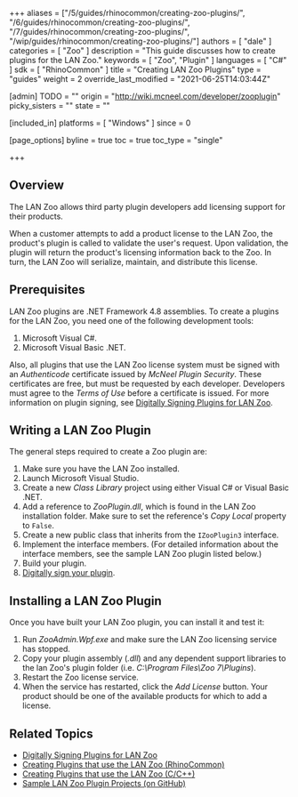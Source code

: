 +++
aliases = ["/5/guides/rhinocommon/creating-zoo-plugins/", "/6/guides/rhinocommon/creating-zoo-plugins/", "/7/guides/rhinocommon/creating-zoo-plugins/", "/wip/guides/rhinocommon/creating-zoo-plugins/"]
authors = [ "dale" ]
categories = [ "Zoo" ]
description = "This guide discusses how to create plugins for the LAN Zoo."
keywords = [ "Zoo", "Plugin" ]
languages = [ "C#" ]
sdk = [ "RhinoCommon" ]
title = "Creating LAN Zoo Plugins"
type = "guides"
weight = 2
override_last_modified = "2021-06-25T14:03:44Z"

[admin]
TODO = ""
origin = "http://wiki.mcneel.com/developer/zooplugin"
picky_sisters = ""
state = ""

[included_in]
platforms = [ "Windows" ]
since = 0

[page_options]
byline = true
toc = true
toc_type = "single"

+++


## Overview

The LAN Zoo allows third party plugin developers add licensing support for their products.

When a customer attempts to add a product license to the LAN Zoo, the product's plugin is called to validate the user's request. Upon validation, the plugin will return the product's licensing information back to the Zoo. In turn, the LAN Zoo will serialize, maintain, and distribute this license.

## Prerequisites

LAN Zoo plugins are .NET Framework 4.8 assemblies. To create a plugins for the LAN Zoo, you need one of the following development tools:

1. Microsoft Visual C#.
2. Microsoft Visual Basic .NET.

Also, all plugins that use the LAN Zoo license system must be signed with an *Authenticode* certificate issued by *McNeel Plugin Security*.  These certificates are free, but must be requested by each developer. Developers must agree to the *Terms of Use* before a certificate is issued. For more information on plugin signing, see [Digitally Signing Plugins for LAN Zoo](/guides/rhinocommon/digitally-signing-plugins-for-zoo).

## Writing a LAN Zoo Plugin

The general steps required to create a Zoo plugin are:

1. Make sure you have the LAN Zoo installed.
2. Launch Microsoft Visual Studio.
3. Create a new *Class Library* project using either Visual C# or Visual Basic .NET.
4. Add a reference to *ZooPlugin.dll*, which is found in the LAN Zoo installation folder. Make sure to set the reference's *Copy Local* property to `False`.
5. Create a new public class that inherits from the `IZooPlugin3` interface.
6. Implement the interface members.  (For detailed information about the interface members, see the sample LAN Zoo plugin listed below.)
7. Build your plugin.
8. [Digitally sign your plugin](/guides/rhinocommon/digitally-signing-plugins-for-zoo).

## Installing a LAN Zoo Plugin

Once you have built your LAN Zoo plugin, you can install it and test it:

1. Run *ZooAdmin.Wpf.exe* and make sure the LAN Zoo licensing service has stopped.
2. Copy your plugin assembly (*.dll*) and any dependent support libraries to the lan Zoo's plugin folder (i.e. *C:\Program Files\Zoo 7\Plugins*).
3. Restart the Zoo license service.
4. When the service has restarted, click the *Add License* button. Your product should be one of the available products for which to add a license.

## Related Topics

- [Digitally Signing Plugins for LAN Zoo](/guides/rhinocommon/digitally-signing-plugins-for-zoo)
- [Creating Plugins that use the LAN Zoo (RhinoCommon)](/guides/rhinocommon/rhinocommon-zoo-plugins)
- [Creating Plugins that use the LAN Zoo (C/C++)](/guides/cpp/creating-zoo-plugins)
- [Sample LAN Zoo Plugin Projects (on GitHub)](https://github.com/mcneel/rhino-developer-samples/tree/6/zoo)

